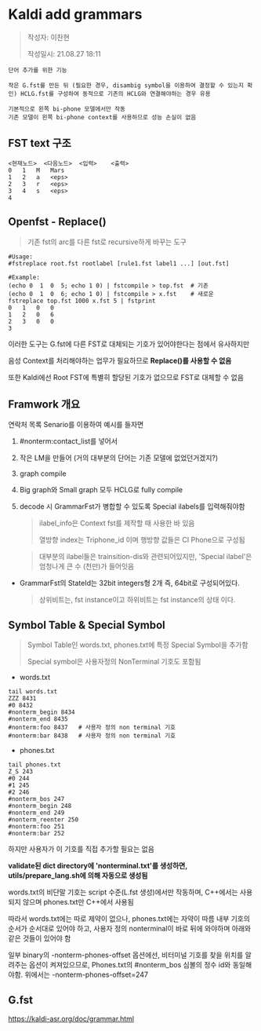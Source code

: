 # Kaldi add grammars

> 작성자: 이찬현
>
> 작성일시: 21.08.27 18:11



```
단어 추가를 위한 기능

작은 G.fst를 만든 뒤 (필요한 경우, disambig symbol을 이용하여 결정할 수 있는지 확인) HCLG.fst를 구성하여 동적으로 기존의 HCLG와 연결해야하는 경우 유용

기본적으로 왼쪽 bi-phone 모델에서만 작동
기존 모델이 왼쪽 bi-phone context를 사용하므로 성능 손실이 없음
```



## FST text 구조

```
<현재노드>	<다음노드>	<입력>	<출력>
0	1	M	Mars
1	2	a	<eps>
2	3	r	<eps>
3	4	s	<eps>
4
```





## Openfst - Replace()

> 기존 fst의 arc를 다른 fst로 recursive하게 바꾸는 도구

```shell
#Usage:
#fstreplace root.fst rootlabel [rule1.fst label1 ...] [out.fst]

#Example:
(echo 0  1  0  5; echo 1 0) | fstcompile > top.fst	# 기존
(echo 0  1  0  6; echo 1 0) | fstcompile > x.fst	# 새로운
fstreplace top.fst 1000 x.fst 5 | fstprint
0	1	0	0
1	2	0	6
2	3	0	0
3
```

이러한 도구는 G.fst에 다른 FST로 대체되는 기호가 있어야한다는 점에서 유사하지만

음성 Context를 처리해야하는 업무가 필요하므로 **Replace()를 사용할 수 없음**

또한 Kaldi에선 Root FST에 특별히 할당된 기호가 없으므로 FST로 대체할 수 없음



## Framwork 개요

연락처 목록 Senario를 이용하여 예시를 들자면

1. #nonterm:contact_list를 넣어서

2. 작은 LM을 만들어 (거의 대부분의 단어는 기존 모델에 없었던거겠지?)

3. graph compile

4. Big graph와 Small graph 모두 HCLG로 fully compile

5. decode 시 GrammarFst가 병합할 수 있도록 Special ilabels를 입력해줘야함

   > ilabel_info은 Context fst를 제작할 때 사용한 바 있음
   >
   > 열방향 index는 Triphone_id 이며 행방향 값들은 CI Phone으로 구성됨

   > 대부분의 ilabel들은 trainsition-dis와 관련되어있지만, 'Special ilabel'은 엄청나게 큰 수 (천만)가 들어잇음 



- GrammarFst의 StateId는 32bit integers형 2개 즉, 64bit로 구성되어있다.

  > 상위비트는, fst instance이고 하위비트는 fst instance의 상태 이다.



## Symbol Table & Special Symbol

> Symbol Table인 words.txt, phones.txt에 특정 Special Symbol을 추가함
>
> Special symbol은 사용자정의 NonTerminal 기호도 포함됨

- words.txt

```shell
tail words.txt 
ZZZ 8431 
#0 8432 
#nonterm_begin 8434 
#nonterm_end 8435 
#nonterm:foo 8437	# 사용자 정의 non terminal 기호 
#nonterm:bar 8438	# 사용자 정의 non terminal 기호
```

- phones.txt

```shell
tail phones.txt 
Z_S 243 
#0 244 
#1 245 
#2 246 
#nonterm_bos 247 
#nonterm_begin 248 
#nonterm_end 249 
#nonterm_reenter 250 
#nonterm:foo 251 
#nonterm:bar 252
```

하지만 사용자가 이 기호를 직접 추가할 필요는 없음

**validate된 dict directory에 'nonterminal.txt'를 생성하면, utils/prepare_lang.sh에 의해 자동으로 생성됨**



words.txt의 비단말 기호는 script 수준(L.fst 생성)에서만 작동하며, C++에서는 사용되지 않으며 phones.txt만 C++에서 사용됨

따라서 words.txt에는 따로 제약이 없으나, phones.txt에는 자약이 따름 내부 기호의 순서가 순서대로 있어야 하고, 사용자 정의 nonterminal이 바로 뒤에 와야하며 아래와 같은 것들이 있어야 함



일부 binary의 -nonterm-phones-offset 옵션에선, 비터미널 기호를 찾을 위치를 알려주는 옵션이 켜져있으므로, Phones.txt의 #nonterm_bos 심볼의 정수 id와 동일해야함. 위에서는 -nonterm-phones-offset=247



## G.fst

https://kaldi-asr.org/doc/grammar.html

